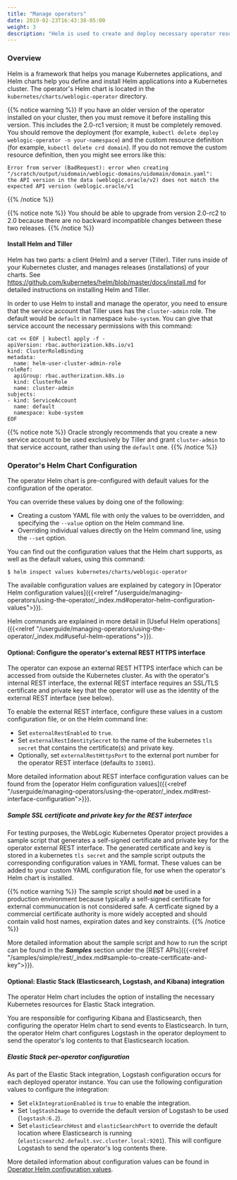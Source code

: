 ```yaml
---
title: "Manage operators"
date: 2019-02-23T16:43:38-05:00
weight: 3
description: "Helm is used to create and deploy necessary operator resources and to run the operator in a Kubernetes cluster."
---
```



### Overview

Helm is a framework that helps you manage Kubernetes applications, and Helm charts help you define and install Helm applications into a Kubernetes cluster. The operator's Helm chart is located in the `kubernetes/charts/weblogic-operator` directory.

{{% notice warning %}}
If you have an older version of the operator installed on your cluster, then you must remove it before installing this version. This includes the 2.0-rc1 version; it must be completely removed. You should remove the deployment (for example, `kubectl delete deploy weblogic-operator -n your-namespace`) and the custom
resource definition (for example, `kubectl delete crd domain`).  If you do not remove
the custom resource definition, then you might see errors like this:
```
Error from server (BadRequest): error when creating "/scratch/output/uidomain/weblogic-domains/uidomain/domain.yaml":
the API version in the data (weblogic.oracle/v2) does not match the expected API version (weblogic.oracle/v1
```
{{% /notice %}}      

{{% notice note %}}
You should be able to upgrade from version 2.0-rc2 to 2.0 because there are no backward incompatible changes between these two releases.
{{% /notice %}}

#### Install Helm and Tiller

Helm has two parts: a client (Helm) and a server (Tiller). Tiller runs inside of your Kubernetes cluster, and manages releases (installations) of your charts.  See https://github.com/kubernetes/helm/blob/master/docs/install.md for detailed instructions on installing Helm and Tiller.

In order to use Helm to install and manage the operator, you need to ensure that the service account that Tiller uses
has the `cluster-admin` role.  The default would be `default` in namespace `kube-system`.  You can give that service
account the necessary permissions with this command:

```
cat << EOF | kubectl apply -f -
apiVersion: rbac.authorization.k8s.io/v1
kind: ClusterRoleBinding
metadata:
  name: helm-user-cluster-admin-role
roleRef:
  apiGroup: rbac.authorization.k8s.io
  kind: ClusterRole
  name: cluster-admin
subjects:
- kind: ServiceAccount
  name: default
  namespace: kube-system
EOF
```

{{% notice note %}}
Oracle strongly recommends that you create a new service account to be used exclusively by Tiller and grant
`cluster-admin` to that service account, rather than using the `default` one.
{{% /notice %}}

### Operator's Helm Chart Configuration

The operator Helm chart is pre-configured with default values for the configuration of the operator.

You can override these values by doing one of the following:

- Creating a custom YAML file with only the values to be overridden, and specifying the `--value` option on the Helm command line.
- Overriding individual values directly on the Helm command line, using the `--set` option.

You can find out the configuration values that the Helm chart supports, as well as the default values, using this command:
```
$ helm inspect values kubernetes/charts/weblogic-operator
```

The available configuration values are explained by category in
[Operator Helm configuration values]({{<relref "/userguide/managing-operators/using-the-operator/_index.md#operator-helm-configuration-values">}}).

Helm commands are explained in more detail in
[Useful Helm operations]({{<relref "/userguide/managing-operators/using-the-operator/_index.md#useful-helm-operations">}}).

#### Optional: Configure the operator's external REST HTTPS interface

The operator can expose an external REST HTTPS interface which can be accessed from outside the Kubernetes cluster. As with the operator's internal REST interface, the external REST interface requires an SSL/TLS certificate and private key that the operator will use as the identity of the external REST interface (see below).

To enable the external REST interface, configure these values in a custom configuration file, or on the Helm command line:

* Set `externalRestEnabled` to `true`.
* Set `externalRestIdentitySecret` to the name of the kubernetes `tls secret` that contains the certificate(s) and private key.
* Optionally, set `externalRestHttpsPort` to the external port number for the operator REST interface (defaults to `31001`).

More detailed information about REST interface configuration values can be found from the
[operator Helm configuration values]({{<relref "/userguide/managing-operators/using-the-operator/_index.md#rest-interface-configuration">}}).

##### Sample SSL certificate and private key for the REST interface

For testing purposes, the WebLogic Kubernetes Operator project provides a sample script
that generates a self-signed certificate and private key for the operator external REST interface.
The generated certificate and key is stored in a kubernetes `tls secret` and the sample
script outputs the corresponding configuration values in YAML format. These values can be added to your custom YAML configuration file, for use when the operator's Helm chart is installed.

{{% notice warning %}}
The sample script should ***not*** be used in a production environment because
typically a self-signed certificate for external communucation is not considered safe.
A certficate signed by a commercial certificate authority is more widely accepted and
should contain valid host names, expiration dates and key constraints.
{{% /notice %}}

More detailed information about the sample script and how to run the script
can be found in the ***Samples*** section under the [REST APIs]({{<relref "/samples/simple/rest/_index.md#sample-to-create-certificate-and-key">}}).

#### Optional: Elastic Stack (Elasticsearch, Logstash, and Kibana) integration

The operator Helm chart includes the option of installing the necessary Kubernetes resources for Elastic Stack integration.

You are responsible for configuring Kibana and Elasticsearch, then configuring the operator Helm chart to send events to Elasticsearch. In turn, the operator Helm chart configures Logstash in the operator deployment to send the operator's log contents to that Elasticsearch location.

##### Elastic Stack per-operator configuration

As part of the Elastic Stack integration, Logstash configuration occurs for each deployed operator instance.  You can use the following configuration values to configure the integration:

* Set `elkIntegrationEnabled` is `true` to enable the integration.
* Set `logStashImage` to override the default version of Logstash to be used (`logstash:6.2`).
* Set `elasticSearchHost` and `elasticSearchPort` to override the default location where Elasticsearch is running (`elasticsearch2.default.svc.cluster.local:9201`). This will configure Logstash to send the operator's log contents there.

More detailed information about configuration values can be found in [Operator Helm configuration values](#operator-helm-configuration-values).
